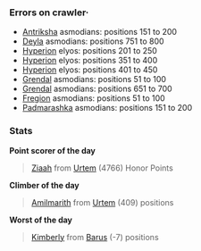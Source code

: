 ### Errors on crawler·
- [Antriksha](/#/ranking/Antriksha) asmodians: positions 151 to 200
- [Deyla](/#/ranking/Deyla) asmodians: positions 751 to 800
- [Hyperion](/#/ranking/Hyperion) elyos: positions 201 to 250
- [Hyperion](/#/ranking/Hyperion) elyos: positions 351 to 400
- [Hyperion](/#/ranking/Hyperion) elyos: positions 401 to 450
- [Grendal](/#/ranking/Grendal) asmodians: positions 51 to 100
- [Grendal](/#/ranking/Grendal) asmodians: positions 651 to 700
- [Fregion](/#/ranking/Fregion) asmodians: positions 51 to 100
- [Padmarashka](/#/ranking/Padmarashka) asmodians: positions 151 to 200


### Stats

**Point scorer of the day**
>[Ziaah](/#/character/Urtem/1999529) from [Urtem](/#/ranking/Urtem)  (4766) Honor Points


**Climber of the day**
>[Amilmarith](/#/character/Urtem/1569207) from [Urtem](/#/ranking/Urtem)  (409) positions


**Worst of the day**
>[Kimberly](/#/character/Barus/770743) from [Barus](/#/ranking/Barus)  (-7) positions


